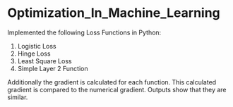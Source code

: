 # Optimization_In_Machine_Learning
Implemented the following Loss Functions in Python:
1. Logistic Loss
2. Hinge Loss
3. Least Square Loss
4. Simple Layer 2 Function

Additionally the gradient is calculated for each function.
This calculated gradient is compared to the numerical gradient.
Outputs show that they are similar.
